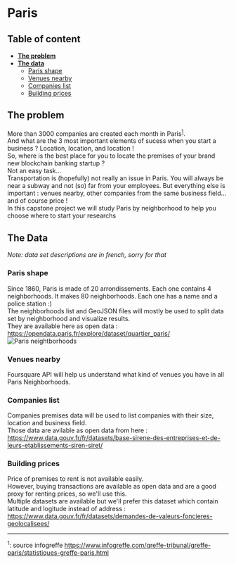 # Paris

## Table of content
 - **[The problem](#the-problem)**  
 - **[The data](#the-data)**  
   - [Paris shape](#paris-shape)
   - [Venues nearby](#venues-nearby)
   - [Companies list](#companies-list)
   - [Building prices](#building-prices)

## The problem
More than 3000 companies are created each month in Paris<sup>[1](#1)</sup>.  
And what are the 3 most important elements of sucess when you start a business ?
Location, location, and location !  
So, where is the best place for you to locate the premises of your brand new blockchain banking startup ?  
Not an easy task...  
Transportation is (hopefully) not really an issue in Paris. You will always be near a subway and not (so) far from your employees.
But everything else is important : venues nearby, other companies from the same business field... and of course price !  
In this capstone project we will study Paris by neighborhood to help you choose where to start your researchs

## The Data
*Note: data set descriptions are in french, sorry for that*
### Paris shape
Since 1860, Paris is made of 20 arrondissements. Each one contains 4 neighborhoods. It makes 80 neighborhoods. Each one has a name and a police station :)  
The neighborhoods list and GeoJSON files will mostly be used to split data set by neighborhood and visualize results.  
They are available here as open data : https://opendata.paris.fr/explore/dataset/quartier_paris/
![Paris neightborhoods](https://upload.wikimedia.org/wikipedia/commons/e/e8/Les_quartiers_de_paris.png)
### Venues nearby
Foursquare API will help us understand what kind of venues you have in all Paris Neighborhoods.
### Companies list
Companies premises data will be used to list companies with their size, location and business field.  
Those data are avilable as open data from here : https://www.data.gouv.fr/fr/datasets/base-sirene-des-entreprises-et-de-leurs-etablissements-siren-siret/
### Building prices
Price of premises to rent is not available easily.  
However, buying transactions are available as open data and are a good proxy for renting prices, so we'll use this.  
Multiple datasets are available but we'll prefer this dataset which contain latitude and logitude instead of address : https://www.data.gouv.fr/fr/datasets/demandes-de-valeurs-foncieres-geolocalisees/


---
<a name="1"><sup>1</sup></a>: source infogreffe https://www.infogreffe.com/greffe-tribunal/greffe-paris/statistiques-greffe-paris.html
